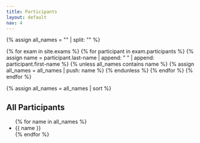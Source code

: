 ```yaml
---
title: Participants
layout: default
nav: 4
---
```


{% assign all_names = "" | split: "" %}

{% for exam in site.exams %}
  {% for participant in exam.participants %}
    {% assign name = participant.last-name | append: " " | append: participant.first-name %}
    {% unless all_names contains name %}
      {% assign all_names = all_names | push: name %}
    {% endunless %}
  {% endfor %}
{% endfor %}

{% assign all_names = all_names | sort %}

<h2>All Participants</h2>
<ul>
{% for name in all_names %}
  <li>{{ name }}</li>
{% endfor %}
</ul>

